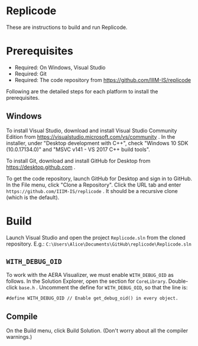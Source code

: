 Replicode
=========

These are instructions to build and run Replicode.

Prerequisites
=============

* Required: On Windows, Visual Studio
* Required: Git
* Required: The code repository from https://github.com/IIIM-IS/replicode

Following are the detailed steps for each platform to install the prerequisites.

## Windows
To install Visual Studio, download and install Visual Studio Community Edition from
https://visualstudio.microsoft.com/vs/community .
In the installer, under "Desktop development with C++", check "Windows 10 SDK (10.0.17134.0)" and
  "MSVC v141 - VS 2017 C++ build tools".

To install Git, download and install GitHub for Desktop from https://desktop.github.com .

To get the code repository, launch GitHub for Desktop and sign in to GitHub. In the File menu, 
click "Clone a Repository". Click the URL tab and enter `https://github.com/IIIM-IS/replicode` . 
It should be a recursive clone (which is the default).

Build
=====
Launch Visual Studio and open the project `Replicode.sln` from the cloned repository. E.g.:
  `C:\Users\Alice\Documents\GitHub\replicode\Replicode.sln`

## `WITH_DEBUG_OID`

To work with the AERA Visualizer, we must enable `WITH_DEBUG_OID` as follows. In the Solution Explorer,
open the section for `CoreLibrary`. Double-click `base.h` . Uncomment the define for `WITH_DEBUG_OID`, so that
the line is:

    #define WITH_DEBUG_OID // Enable get_debug_oid() in every object.

## Compile

On the Build menu, click Build Solution. (Don't worry about all the compiler warnings.)

